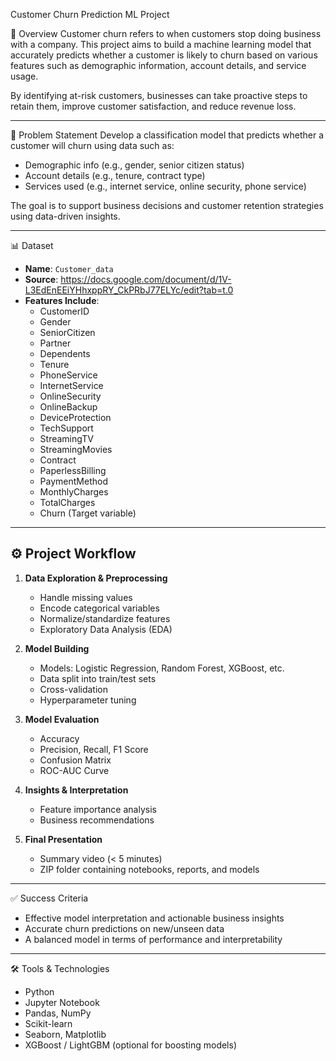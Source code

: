 Customer Churn Prediction ML Project

📌 Overview
Customer churn refers to when customers stop doing business with a company. This project aims to build a machine learning model that accurately predicts whether a customer is likely to churn based on various features such as demographic information, account details, and service usage.

By identifying at-risk customers, businesses can take proactive steps to retain them, improve customer satisfaction, and reduce revenue loss.

---

🎯 Problem Statement
Develop a classification model that predicts whether a customer will churn using data such as:

- Demographic info (e.g., gender, senior citizen status)
- Account details (e.g., tenure, contract type)
- Services used (e.g., internet service, online security, phone service)

The goal is to support business decisions and customer retention strategies using data-driven insights.

---

📊 Dataset
- **Name**: `Customer_data`
- **Source**: https://docs.google.com/document/d/1V-L3EdEnEEiYHhxppRY_CkPRbJ77ELYc/edit?tab=t.0
- **Features Include**:
  - CustomerID
  - Gender
  - SeniorCitizen
  - Partner
  - Dependents
  - Tenure
  - PhoneService
  - InternetService
  - OnlineSecurity
  - OnlineBackup
  - DeviceProtection
  - TechSupport
  - StreamingTV
  - StreamingMovies
  - Contract
  - PaperlessBilling
  - PaymentMethod
  - MonthlyCharges
  - TotalCharges
  - Churn (Target variable)

---

## ⚙️ Project Workflow

1. **Data Exploration & Preprocessing**
   - Handle missing values
   - Encode categorical variables
   - Normalize/standardize features
   - Exploratory Data Analysis (EDA)

2. **Model Building**
   - Models: Logistic Regression, Random Forest, XGBoost, etc.
   - Data split into train/test sets
   - Cross-validation
   - Hyperparameter tuning

3. **Model Evaluation**
   - Accuracy
   - Precision, Recall, F1 Score
   - Confusion Matrix
   - ROC-AUC Curve

4. **Insights & Interpretation**
   - Feature importance analysis
   - Business recommendations

5. **Final Presentation**
   - Summary video (< 5 minutes)
   - ZIP folder containing notebooks, reports, and models

---

✅ Success Criteria
- Effective model interpretation and actionable business insights
- Accurate churn predictions on new/unseen data
- A balanced model in terms of performance and interpretability

---

🛠 Tools & Technologies
- Python
- Jupyter Notebook
- Pandas, NumPy
- Scikit-learn
- Seaborn, Matplotlib
- XGBoost / LightGBM (optional for boosting models)


